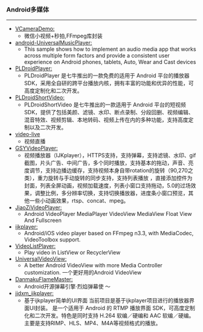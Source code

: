 ### Android多媒体
  ---



* [VCameraDemo:](https://github.com/motianhuo/VCameraDemo)
    * 微信小视频+秒拍,FFmpeg库封装
* [android-UniversalMusicPlayer:](https://github.com/googlesamples/android-UniversalMusicPlayer)
    * This sample shows how to implement an audio media app that works across multiple form factors and provide a consistent user experience on Android phones, tablets, Auto, Wear and Cast devices
* [PLDroidPlayer:](https://github.com/pili-engineering/PLDroidPlayer)
    * PLDroidPlayer 是七牛推出的一款免费的适用于 Android 平台的播放器 SDK，采用全自研的跨平台播放内核，拥有丰富的功能和优异的性能，可高度定制化和二次开发。
* [PLDroidShortVideo:](https://github.com/pili-engineering/PLDroidShortVideo)
    * PLDroidShortVideo 是七牛推出的一款适用于 Android 平台的短视频 SDK，提供了包括美颜、滤镜、水印、断点录制、分段回删、视频编辑、混音特效、视频剪辑、本地转码、视频上传在内的多种功能，支持高度定制以及二次开发。
* [video-live](https://github.com/littleMeng/video-live)
    * 视频直播
* [GSYVideoPlayer:](https://github.com/CarGuo/GSYVideoPlayer)
    * 视频播放器（IJKplayer），HTTPS支持，支持弹幕，支持滤镜、水印、gif截图，片头广告、中间广告，多个同时播放，支持基本的拖动，声音、亮度调节，支持边播边缓存，支持视频本身自带rotation的旋转（90,270之类），重力旋转与手动旋转的同步支持，支持列表播放 ，直接添加控件为封面，列表全屏动画，视频加载速度，列表小窗口支持拖动，5.0的过场效果，调整比例，多分辨率切换，支持切换播放器，进度条小窗口预览，其他一些小动画效果，rtsp、concat、mpeg。
* [JiaoZiVideoPlayer:](https://github.com/lipangit/JiaoZiVideoPlayer)
    * Android VideoPlayer MediaPlayer VideoView MediaView Float View And Fullscreen
* [ijkplayer:](https://github.com/Bilibili/ijkplayer)
    * Android/iOS video player based on FFmpeg n3.3, with MediaCodec, VideoToolbox support.
* [VideoListPlayer:](https://github.com/waynell/VideoListPlayer)
    * Play video in ListView or RecyclerView
* [UniversalVideoView:](https://github.com/linsea/UniversalVideoView)
    * A better Android VideoView with more Media Controller customization. 一个更好用的Android VideoView
* [DanmakuFlameMaster:](https://github.com/Bilibili/DanmakuFlameMaster)
    * Android开源弹幕引擎·烈焰弹幕使 ～
* [jjdxm_ijkplayer:](https://github.com/jjdxmashl/jjdxm_ijkplayer)
    * 基于ijkplayer简单的UI界面 当前项目是基于ijkplayer项目进行的播放器界面UI封装。 是一个适用于 Android 的 RTMP 播放界面 SDK，可高度定制化和二次开发。特色是同时支持 H.264 软编／硬编和 AAC 软编／硬编。主要是支持RIMP、HLS、MP4、M4A等视频格式的播放。
